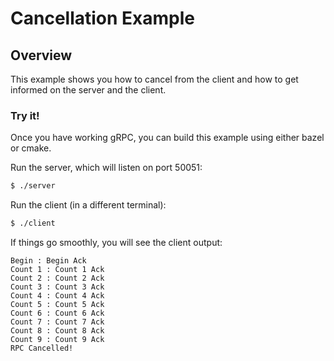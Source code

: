 # Cancellation Example

## Overview

This example shows you how to cancel from the client and how to get informed on the server and the client.

### Try it!

Once you have working gRPC, you can build this example using either bazel or cmake.

Run the server, which will listen on port 50051:

```sh
$ ./server
```

Run the client (in a different terminal):

```sh
$ ./client
```

If things go smoothly, you will see the client output:

```
Begin : Begin Ack
Count 1 : Count 1 Ack
Count 2 : Count 2 Ack
Count 3 : Count 3 Ack
Count 4 : Count 4 Ack
Count 5 : Count 5 Ack
Count 6 : Count 6 Ack
Count 7 : Count 7 Ack
Count 8 : Count 8 Ack
Count 9 : Count 9 Ack
RPC Cancelled!
```
